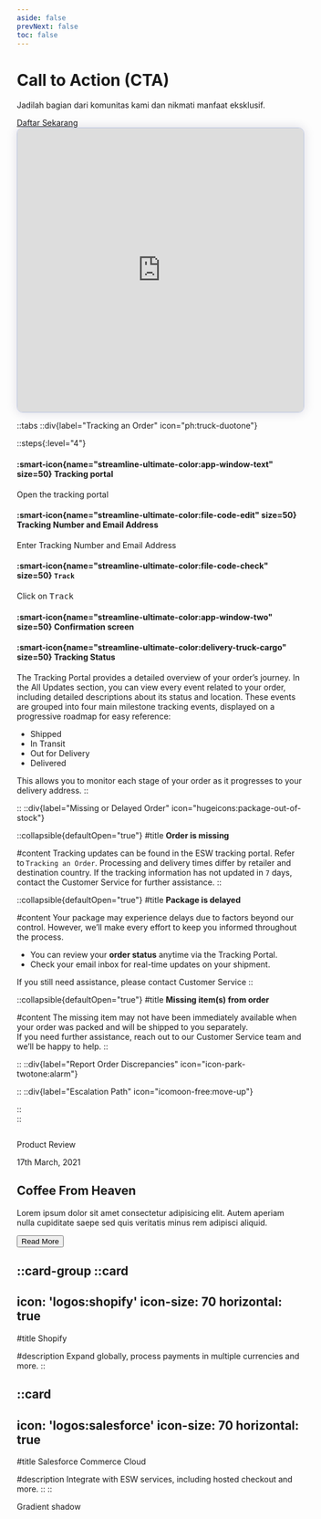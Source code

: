 ```yaml
---
aside: false
prevNext: false
toc: false
---
```


<body class="flex items-center justify-center min-h-screen bg-gray-900">
  <div 
    class="relative w-full h-full bg-cover bg-center flex items-center justify-center p-8 my-8 dui-bg-fixed"
    style="background-image: url('/1banner_0128cc4f-1cf0-4f6d-b488-b040099a2d90_1024x1024.webp');">
    
  <div class="p-8 bg-gray-300/40 backdrop-blur-md text-gray-900/90 rounded-xl shadow-lg text-center w-full max-w-full mx-2">
      <h1 class="text-4xl font-bold mb-4">Call to Action (CTA)</h1>
      <p class="text-lg mb-8">Jadilah bagian dari komunitas kami dan nikmati manfaat eksklusif.</p>
      <a href="https://github.com/idugeni" target="_blank" rel="noopener noreferrer"
         class="btn btn-neutral btn-wide">Daftar Sekarang</a>
    </div>
    
  </div>
</body>







<div>
  <script async src="https://js.storylane.io/js/v2/storylane.js"></script>
  <div class="sl-embed" style="position:relative;width:100%;height:500px;transform:scale(1)">
    <iframe loading="lazy" class="sl-demo" src="https://demo.esw.com/demo/qqk5g03mtfbu?embed=inline" name="sl-embed" allow="fullscreen" allowfullscreen style="position:absolute;top:0;left:0;width:100%!important;height:100%!important;border:1px solid rgba(63,95,172,0.35);box-shadow: 0px 0px 18px rgba(26, 19, 72, 0.15);border-radius:10px;box-sizing:border-box;"></iframe>
  </div>
</div>


::tabs
  ::div{label="Tracking an Order" icon="ph:truck-duotone"}
  
  ::steps{:level="4"}

  #### :smart-icon{name="streamline-ultimate-color:app-window-text" size=50} Tracking portal

  Open the tracking portal

  #### :smart-icon{name="streamline-ultimate-color:file-code-edit" size=50} Tracking Number and Email Address

  Enter Tracking Number and Email Address

  #### :smart-icon{name="streamline-ultimate-color:file-code-check" size=50} `Track`

  Click on <kbd class="min-h-7.5 inline-flex justify-center items-center py-1 px-1.5 bg-white border border-gray-200 font-JetBrains Mono text-sm text-gray-800 shadow-[0px_2px_0px_0px_rgba(0,0,0,0.08)] dark:bg-neutral-900 dark:border-neutral-700 dark:text-neutral-200 dark:shadow-[0px_2px_0px_0px_rgba(255,255,255,0.1)] rounded-md">
    Track
  </kbd>

  #### :smart-icon{name="streamline-ultimate-color:app-window-two" size=50} Confirmation screen

  #### :smart-icon{name="streamline-ultimate-color:delivery-truck-cargo" size=50} Tracking Status
  
  The Tracking Portal provides a detailed overview of your order’s journey. In the All Updates section, you can view every event related to your order, including detailed descriptions about its status and location.
  These events are grouped into four main milestone tracking events, displayed on a progressive roadmap for easy reference:
  
  - Shipped
  - In Transit
  - Out for Delivery
  - Delivered

  This allows you to monitor each stage of your order as it progresses to your delivery address.
  ::
  
  ::
  ::div{label="Missing or Delayed Order" icon="hugeicons:package-out-of-stock"}

  ::collapsible{defaultOpen="true"}
  #title
  **Order is missing**

  #content
  Tracking updates can be found in the ESW tracking portal. Refer to `Tracking an Order`. Processing and delivery times differ by retailer and destination country. If the tracking information has not updated in `7` days, contact the Customer Service for further assistance.
  ::

  ::collapsible{defaultOpen="true"}
  #title
  **Package is delayed**

  #content
  Your package may experience delays due to factors beyond our control. However, we’ll make every effort to keep you informed throughout the process. 
  
  - You can review your **order status** anytime via the Tracking Portal.
  - Check your email inbox for real-time updates on your shipment.
  
  If you still need assistance, please contact Customer Service
  ::

  ::collapsible{defaultOpen="true"}
  #title
  **Missing item(s) from order**

  #content
  The missing item may not have been immediately available when your order was packed and will be shipped to you separately.<br>
  If you need further assistance, reach out to our Customer Service team and we’ll be happy to help.
  ::

  
  ::
  ::div{label="Report Order Discrepancies" icon="icon-park-twotone:alarm"}
  

  ::
  ::div{label="Escalation Path" icon="icomoon-free:move-up"}



  ::  
::

<!-- Background effects -->
  <div class="fixed inset-0 -z-10">
        <div class="absolute inset-0 bg-orange-50"></div>
        <div class="absolute top-1/4 left-1/4 w-48 h-48 sm:w-96 sm:h-96 bg-violet-500/10 rounded-full filter blur-3xl"></div>
        <div class="absolute bottom-1/4 right-1/4 w-48 h-48 sm:w-96 sm:h-96 bg-fuchsia-500/10 rounded-full filter blur-3xl"></div>
    </div>




<section class="container mx-auto p-10 md:py-20 px-0 md:p-10 md:px-0">
    <section class="relative px-10 md:p-0 transform duration-500 shadow-sm">
        <img class="xl:max-w-6xl" src="https://images.pexels.com/photos/5990153/pexels-photo-5990153.jpeg?auto=compress&amp;cs=tinysrgb&amp;dpr=3&amp;h=750&amp;w=1860" alt="">
        <div class="content bg-white p-2 pt-8 md:p-12 pb-12 lg:max-w-lg w-full lg:absolute top-48 right-5">
            <div class="flex justify-between font-bold text-sm">
                <p>Product Review</p>
                <p class="text-gray-400">17th March, 2021</p>
            </div>
            <h2 class="text-3xl font-semibold mt-4 md:mt-10">Coffee From Heaven</h2>
            <p class="my-3 text-justify font-medium text-gray-700 leading-relaxed">Lorem ipsum dolor sit amet
                consectetur adipisicing elit. Autem aperiam nulla cupiditate saepe sed quis veritatis minus rem adipisci
                aliquid.</p>
            <button class="mt-2 md:mt-5 p-3 px-5 bg-black text-white font-bold text-sm hover:bg-purple-800">Read
          More</button>
        </div>
    </section>
</section>




::card-group
  ::card
  ---
  icon: 'logos:shopify'
  icon-size: 70
  horizontal: true
  ---

  #title
  Shopify

  #description
  Expand globally, process payments in multiple currencies and more.
  ::

  ::card
  ---
  icon: 'logos:salesforce'
  icon-size: 70
  horizontal: true
  ---

  #title
  Salesforce Commerce Cloud

  #description
  Integrate with ESW services, including hosted checkout and more.
  ::
::



 <div className="relative">
                <div
                  className="absolute -inset-2 rounded-lg bg-[radial-gradient(ellipse_at_top,_var(--tw-gradient-stops))] from-rose-600 via-neutral-600 to-pink-600 opacity-50 blur-2xl"
                ></div>
                <div className="relative flex w-full h-64 items-center justify-center border border-zinc-700 rounded-lg bg-zinc-900 text-slate-300">
                  Gradient shadow
                </div>
              </div>